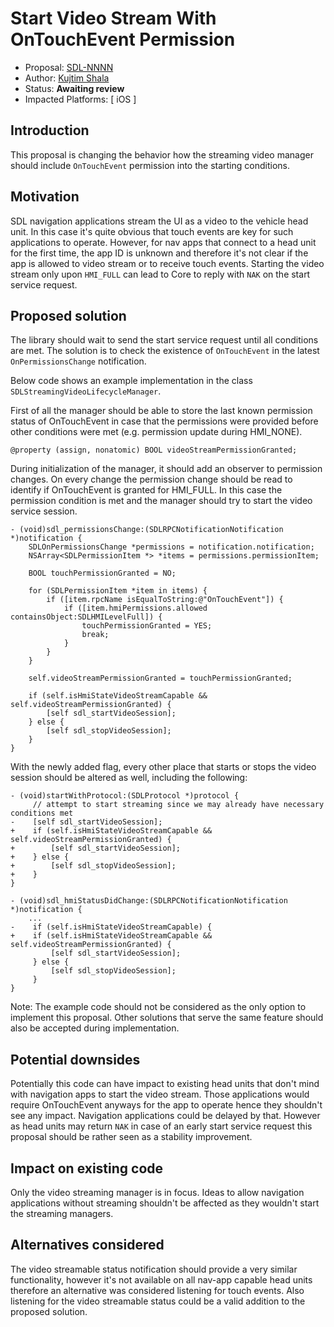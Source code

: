 # Start Video Stream With OnTouchEvent Permission

* Proposal: [SDL-NNNN](nnnn-stream-ontouchevent.md)
* Author: [Kujtim Shala](https://github.com/kshala-ford)
* Status: **Awaiting review**
* Impacted Platforms: [ iOS ]

## Introduction

This proposal is changing the behavior how the streaming video manager should include `OnTouchEvent` permission into the starting conditions.

## Motivation

SDL navigation applications stream the UI as a video to the vehicle head unit. In this case it's quite obvious that touch events are key for such applications to operate. However, for nav apps that connect to a head unit for the first time, the app ID is unknown and therefore it's not clear if the app is allowed to video stream or to receive touch events. Starting the video stream only upon `HMI_FULL` can lead to Core to reply with `NAK` on the start service request.

## Proposed solution

The library should wait to send the start service request until all conditions are met. The solution is to check the existence of `OnTouchEvent` in the latest `OnPermissionsChange` notification.

Below code shows an example implementation in the class `SDLStreamingVideoLifecycleManager`. 

First of all the manager should be able to store the last known permission status of OnTouchEvent in case that the permissions were provided before other conditions were met (e.g. permission update during HMI_NONE).

```objc
@property (assign, nonatomic) BOOL videoStreamPermissionGranted;
```

During initialization of the manager, it should add an observer to permission changes. On every change the permission change should be read to identify if OnTouchEvent is granted for HMI_FULL. In this case the permission condition is met and the manager should try to start the video service session.

```objc
- (void)sdl_permissionsChange:(SDLRPCNotificationNotification *)notification {
    SDLOnPermissionsChange *permissions = notification.notification;
    NSArray<SDLPermissionItem *> *items = permissions.permissionItem;

    BOOL touchPermissionGranted = NO;

    for (SDLPermissionItem *item in items) {
        if ([item.rpcName isEqualToString:@"OnTouchEvent"]) {
            if ([item.hmiPermissions.allowed containsObject:SDLHMILevelFull]) {
                touchPermissionGranted = YES;
                break;
            }
        }
    }

    self.videoStreamPermissionGranted = touchPermissionGranted;

    if (self.isHmiStateVideoStreamCapable && self.videoStreamPermissionGranted) {
        [self sdl_startVideoSession];
    } else {
        [self sdl_stopVideoSession];
    }
}
```

With the newly added flag, every other place that starts or stops the video session should be altered as well, including the following:

```objc
- (void)startWithProtocol:(SDLProtocol *)protocol {
     // attempt to start streaming since we may already have necessary conditions met
-    [self sdl_startVideoSession];
+    if (self.isHmiStateVideoStreamCapable && self.videoStreamPermissionGranted) {
+        [self sdl_startVideoSession];
+    } else {
+        [self sdl_stopVideoSession];
+    }
}

- (void)sdl_hmiStatusDidChange:(SDLRPCNotificationNotification *)notification {
    ...
-    if (self.isHmiStateVideoStreamCapable) {
+    if (self.isHmiStateVideoStreamCapable && self.videoStreamPermissionGranted) {
         [self sdl_startVideoSession];
     } else {
         [self sdl_stopVideoSession];
     }
}
```

Note: The example code should not be considered as the only option to implement this proposal. Other solutions that serve the same feature should also be accepted during implementation.  

## Potential downsides

Potentially this code can have impact to existing head units that don't mind with navigation apps to start the video stream. Those applications would require OnTouchEvent anyways for the app to operate hence they shouldn't see any impact. Navigation applications could be delayed by that. However as head units may return `NAK` in case of an early start service request this proposal should be rather seen as a stability improvement.

## Impact on existing code

Only the video streaming manager is in focus. Ideas to allow navigation applications without streaming shouldn't be affected as they wouldn't start the streaming managers.

## Alternatives considered

The video streamable status notification should provide a very similar functionality, however it's not available on all nav-app capable head units therefore an alternative was considered listening for touch events. Also listening for the video streamable status could be a valid addition to the proposed solution.
